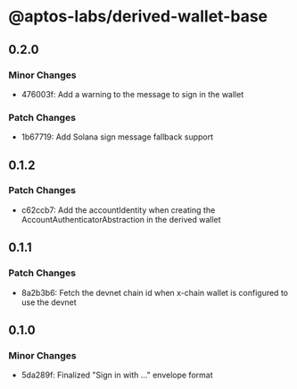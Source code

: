 # @aptos-labs/derived-wallet-base

## 0.2.0

### Minor Changes

- 476003f: Add a warning to the message to sign in the wallet

### Patch Changes

- 1b67719: Add Solana sign message fallback support

## 0.1.2

### Patch Changes

- c62ccb7: Add the accountIdentity when creating the AccountAuthenticatorAbstraction in the derived wallet

## 0.1.1

### Patch Changes

- 8a2b3b6: Fetch the devnet chain id when x-chain wallet is configured to use the devnet

## 0.1.0

### Minor Changes

- 5da289f: Finalized "Sign in with ..." envelope format
